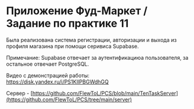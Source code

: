 # Приложение Фуд-Маркет / Задание по практике 11

Была реализована система регистрации, авторизации и выхода из профиля магазина при помощи серивиса Supabase.

Примечание: Supabase отвечает за аутентификациюа пользователя, за остальное отвечает PostgreSQL.

Видео с демонстрацией работы:
https://disk.yandex.ru/i/PS1KIlPBGWdhGQ

Сервер - [https://github.com/FlewToL/PCS/blob/main/TenTaskServer](https://github.com/FlewToL/PCS/tree/main/server)
